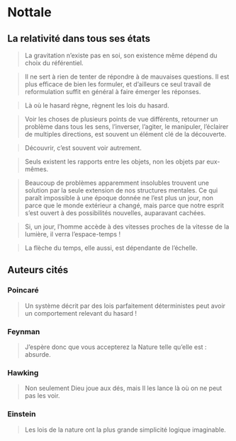 Nottale
=======

La relativité dans tous ses états
---------------------------------

> La gravitation n’existe pas en soi, son existence même dépend du choix du
> référentiel.


> Il ne sert à rien de tenter de répondre à de mauvaises questions.  Il est plus
> efficace de bien les formuler, et d’ailleurs ce seul travail de reformulation
> suffit en général à faire émerger les réponses.


> Là où le hasard règne, règnent les lois du hasard.


> Voir les choses de plusieurs points de vue différents, retourner un problème
> dans tous les sens, l’inverser, l’agiter, le manipuler, l’éclairer de multiples
> directions, est souvent un élément clé de la découverte.


> Découvrir, c’est souvent voir autrement.


> Seuls existent les rapports entre les objets, non les objets par eux-mêmes.


> Beaucoup de problèmes apparemment insolubles trouvent une solution par la seule
> extension de nos structures mentales.  Ce qui paraît impossible à une époque
> donnée ne l’est plus un jour, non parce que le monde extérieur a changé, mais
> parce que notre esprit s’est ouvert à des possibilités nouvelles, auparavant
> cachées.


> Si, un jour, l’homme accède à des vitesses proches de la vitesse de la lumière,
> il verra l’espace-temps !


> La flèche du temps, elle aussi, est dépendante de l’échelle.

Auteurs cités
-------------

### Poincaré
> Un système décrit par des lois parfaitement déterministes peut avoir un
> comportement relevant du hasard !


### Feynman
> J’espère donc que vous accepterez la Nature telle qu’elle est : absurde.


### Hawking
> Non seulement Dieu joue aux dés, mais Il les lance là où on ne peut pas les
> voir.


### Einstein
> Les lois de la nature ont la plus grande simplicité logique imaginable.
